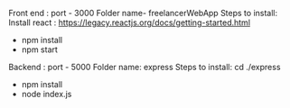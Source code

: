 Front end :  port - 3000
Folder name- freelancerWebApp
Steps to install: 
Install react : https://legacy.reactjs.org/docs/getting-started.html 
- npm install
- npm start



Backend : port - 5000
Folder name: express
Steps to install:
cd ./express
- npm install
- node index.js
